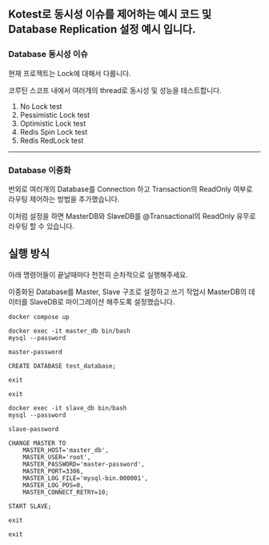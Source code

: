 ## Kotest로 동시성 이슈를 제어하는 예시 코드 및 Database Replication 설정 예시 입니다.

### Database 동시성 이슈

현재 프로젝트는 Lock에 대해서 다룹니다.

코루틴 스코프 내에서 여러개의 thread로 동시성 및 성능을 테스트합니다.

1. No Lock test
2. Pessimistic Lock test
3. Optimistic Lock test
4. Redis Spin Lock test
5. Redis RedLock test
---

### Database 이중화
번외로 여러개의 Database를 Connection 하고 Transaction의 ReadOnly 여부로 라우팅 제어하는 방법을 추가했습니다.

이처럼 설정을 하면 MasterDB와 SlaveDB를 @Transactional의 ReadOnly 유무로 라우팅 할 수 있습니다.

## 실행 방식
아래 명령어들이 끝날때마다 천천히 순차적으로 실행해주세요.

이중화된 Database를 Master, Slave 구조로 설정하고 쓰기 작업시 MasterDB의 데이터를 SlaveDB로 마이그레이션 해주도록 설정했습니다.

```shell
docker compose up
```

```shell
docker exec -it master_db bin/bash
mysql --password
```

```
master-password
```

```mysql
CREATE DATABASE test_database;
```

```
exit
```
```
exit
```

``` shell
docker exec -it slave_db bin/bash
mysql --password
```

```
slave-password
```

```mysql
CHANGE MASTER TO
    MASTER_HOST='master_db',
    MASTER_USER='root',
    MASTER_PASSWORD='master-password',
    MASTER_PORT=3306,
    MASTER_LOG_FILE='mysql-bin.000001',
    MASTER_LOG_POS=0,
    MASTER_CONNECT_RETRY=10;

START SLAVE;
```

```
exit
```
```
exit
```